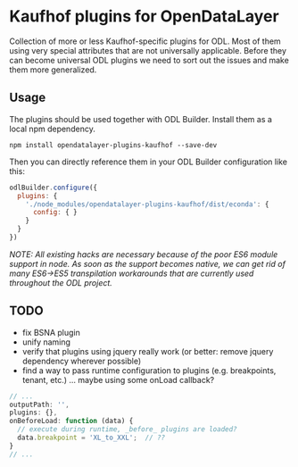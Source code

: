 # Kaufhof plugins for OpenDataLayer
Collection of more or less Kaufhof-specific plugins for ODL. Most of them using very special attributes
that are not universally applicable. Before they can become universal ODL plugins we need to sort out
the issues and make them more generalized.

## Usage
The plugins should be used together with ODL Builder. Install them as a local npm dependency.

    npm install opendatalayer-plugins-kaufhof --save-dev

Then you can directly reference them in your ODL Builder configuration like this:

```javascript
odlBuilder.configure({
  plugins: {
    './node_modules/opendatalayer-plugins-kaufhof/dist/econda': {
      config: { }
    }
  }
})
```

*NOTE: All existing hacks are necessary because of the poor ES6 module support in node. As soon as the support becomes native,
we can get rid of many ES6->ES5 transpilation workarounds that are currently used throughout the ODL project.*

## TODO
- fix BSNA plugin
- unify naming
- verify that plugins using jquery really work (or better: remove jquery dependency wherever possible)
- find a way to pass runtime configuration to plugins (e.g. breakpoints, tenant, etc.) ... maybe using some onLoad callback?

```javascript
// ...
outputPath: '',
plugins: {},
onBeforeLoad: function (data) {
  // execute during runtime, _before_ plugins are loaded?
  data.breakpoint = 'XL_to_XXL';  // ??
}
// ...

```